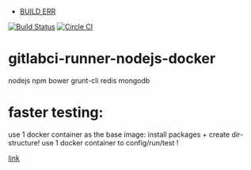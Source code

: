 
- [BUILD ERR](https://registry.hub.docker.com/u/brownman/nstall_config_test/builds_history/91918/)

[![Build Status](https://travis-ci.org/brownman/nstall_config_test.svg?branch=master)](https://travis-ci.org/brownman/nstall_config_test)
[![Circle CI](https://circleci.com/gh/brownman/nstall_config_test.svg?style=svg)](https://circleci.com/gh/brownman/nstall_config_test)

gitlabci-runner-nodejs-docker
=============================

nodejs npm bower grunt-cli redis mongodb


faster testing:
====
 use 1 docker container as the base image: install packages + create dir-structure!
 use 1 docker container to config/run/test !
 
 [link](http://dockerfile.github.io/#/ruby-runtime)
